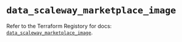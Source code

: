 # `data_scaleway_marketplace_image`

Refer to the Terraform Registory for docs: [`data_scaleway_marketplace_image`](https://www.terraform.io/docs/providers/scaleway/d/marketplace_image).
